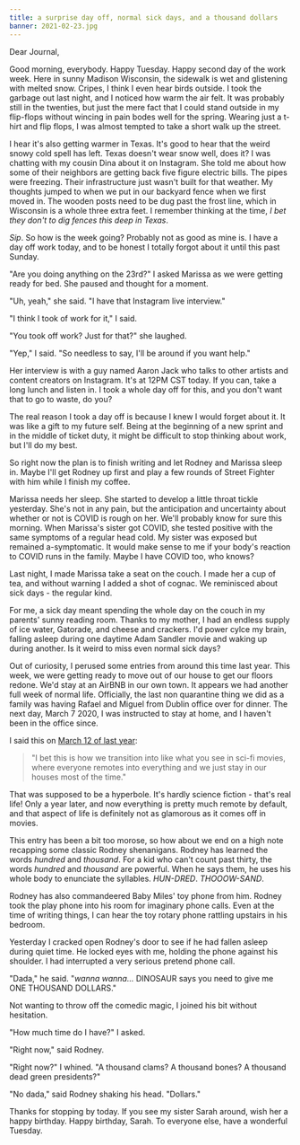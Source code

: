 ```yaml
---
title: a surprise day off, normal sick days, and a thousand dollars
banner: 2021-02-23.jpg
---
```


Dear Journal,

Good morning, everybody.  Happy Tuesday.  Happy second day of the work
week.  Here in sunny Madison Wisconsin, the sidewalk is wet and
glistening with melted snow.  Cripes, I think I even hear birds
outside.  I took the garbage out last night, and I noticed how warm
the air felt.  It was probably still in the twenties, but just the
mere fact that I could stand outside in my flip-flops without wincing
in pain bodes well for the spring.  Wearing just a t-hirt and flip
flops, I was almost tempted to take a short walk up the street.

I hear it's also getting warmer in Texas.  It's good to hear that the
weird snowy cold spell has left.  Texas doesn't wear snow well, does
it?  I was chatting with my cousin Dina about it on Instagram.  She
told me about how some of their neighbors are getting back five figure
electric bills.  The pipes were freezing.  Their infrastructure just
wasn't built for that weather.  My thoughts jumped to when we put in
our backyard fence when we first moved in.  The wooden posts need to
be dug past the frost line, which in Wisconsin is a whole three extra
feet.  I remember thinking at the time, _I bet they don't to dig
fences this deep in Texas_.

_Sip_.  So how is the week going?  Probably not as good as mine is.  I
have a day off work today, and to be honest I totally forgot about it
until this past Sunday.

"Are you doing anything on the 23rd?" I asked Marissa as we were
getting ready for bed.  She paused and thought for a moment.

"Uh, yeah," she said.  "I have that Instagram live interview."

"I think I took of work for it," I said.

"You took off work?  Just for that?" she laughed.

"Yep," I said.  "So needless to say, I'll be around if you want help."

Her interview is with a guy named Aaron Jack who talks to other
artists and content creators on Instagram.  It's at 12PM CST today.
If you can, take a long lunch and listen in.  I took a whole day off
for this, and you don't want that to go to waste, do you?

The real reason I took a day off is because I knew I would forget
about it.  It was like a gift to my future self.  Being at the
beginning of a new sprint and in the middle of ticket duty, it might
be difficult to stop thinking about work, but I'll do my best.

So right now the plan is to finish writing and let Rodney and Marissa
sleep in.  Maybe I'll get Rodney up first and play a few rounds of
Street Fighter with him while I finish my coffee.

Marissa needs her sleep.  She started to develop a little throat
tickle yesterday.  She's not in any pain, but the anticipation and
uncertainty about whether or not is COVID is rough on her.  We'll
probably know for sure this morning.  When Marissa's sister got COVID,
she tested positive with the same symptoms of a regular head cold.  My
sister was exposed but remained a-symptomatic.  It would make sense to
me if your body's reaction to COVID runs in the family.  Maybe I have
COVID too, who knows?

Last night, I made Marissa take a seat on the couch.  I made her a cup
of tea, and without warning I added a shot of cognac.  We reminisced
about sick days - the regular kind.

For me, a sick day meant spending the whole day on the couch in my
parents' sunny reading room.  Thanks to my mother, I had an endless
supply of ice water, Gatorade, and cheese and crackers.  I'd power
cylce my brain, falling asleep during one daytime Adam Sandler movie
and waking up during another.  Is it weird to miss even normal sick
days?

Out of curiosity, I perused some entries from around this time last
year.  This week, we were getting ready to move out of our house to
get our floors redone.  We'd stay at an AirBNB in our own town.  It
appears we had another full week of normal life.  Officially, the last
non quarantine thing we did as a family was having Rafael and Miguel
from Dublin office over for dinner.  The next day, March 7 2020, I was
instructed to stay at home, and I haven't been in the office since.

I said this on [March 12 of last year]:

> "I bet this is how we transition into like what you see in sci-fi
> movies, where everyone remotes into everything and we just stay in
> our houses most of the time."

[March 12 of last year]: https://www.alexrecker.com/2020-03-12.html

That was supposed to be a hyperbole.  It's hardly science fiction -
that's real life!  Only a year later, and now everything is pretty
much remote by default, and that aspect of life is definitely not as
glamorous as it comes off in movies.

This entry has been a bit too morose, so how about we end on a high
note recapping some classic Rodney shenanigans.  Rodney has learned
the words _hundred_ and _thousand_.  For a kid who can't count past
thirty, the words _hundred_ and _thousand_ are powerful.  When he says
them, he uses his whole body to enunciate the syllables.  _HUN-DRED_.
_THOOOW-SAND_.

Rodney has also commandeered Baby Miles' toy phone from him.  Rodney
took the play phone into his room for imaginary phone calls.  Even at
the time of writing things, I can hear the toy rotary phone rattling
upstairs in his bedroom.

Yesterday I cracked open Rodney's door to see if he had fallen asleep
during quiet time.  He locked eyes with me, holding the phone against
his shoulder.  I had interrupted a very serious pretend phone call.

"Dada," he said.  "_wanna wanna..._ DINOSAUR says you need to give me
ONE THOUSAND DOLLARS."

Not wanting to throw off the comedic magic, I joined his bit without
hesitation.

"How much time do I have?" I asked.

"Right now," said Rodney.

"Right now?" I whined.  "A thousand clams?  A thousand bones?  A
thousand dead green presidents?"

"No dada," said Rodney shaking his head.  "Dollars."

Thanks for stopping by today.  If you see my sister Sarah around, wish
her a happy birthday.  Happy birthday, Sarah.  To everyone else, have
a wonderful Tuesday.
